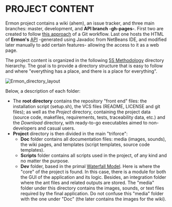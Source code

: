 PROJECT CONTENT
===============
Ermon project contains a wiki (ahem), an issue tracker, and three main branches: master, development, and **API branch -gh-pages-**.
First two are created to follow [this approach](https://nvie.com/posts/a-successful-git-branching-model/) of a Git workflow.
Last one hosts the HTML of **Ermon's** [API](https://amcajal.github.io/ermon/) -generated using Javadoc from NetBeans IDE, and modified later manually to add certain features- allowing the access to it as a web page. 

The project content is organized in the following [5S Methodology](https://en.wikipedia.org/wiki/5S_(methodology)) directory hierarchy. The goal is to provide a directory structure that
is easy to follow and where "everything has a place, and there is a place for everything".

![Ermon_directory_layout](@TODO)

Below, a description of each folder:

- The **root directory** contains the repository "front end" files: the installation script (setup.sh), the VCS files (README, LICENSE and git files);
as well as the *Project* directory, containing the project data (source code, makefiles, requirements, tests, traceability data, etc.) and the *Download*
directory, with ready-to-go executables aimed to non-developers and casual users.
- **Project** directory is then divided in the main "triforce":
    - **Doc** folder contains all documentation files: media (images, sounds), the wiki pages, and templates (script templates, source code templates).
    - **Scripts** folder contains all scripts used in the project, of any kind and no matter the purpose.
    - **Dev** folder, based in the primal [Waterfall Model](https://en.wikipedia.org/wiki/Waterfall_model). Here is where the "core" of the project
    is found. In this case, there is a module for both the GUI of the application and its logic. Besides, an integration folder where the ant files
    and related outputs are stored. The "media" folder under this directory contains the images, sounds, or text files required by the final application.
    Do not confuse this "media" folder with the one under "Doc" (the later contains the images for the wiki).
